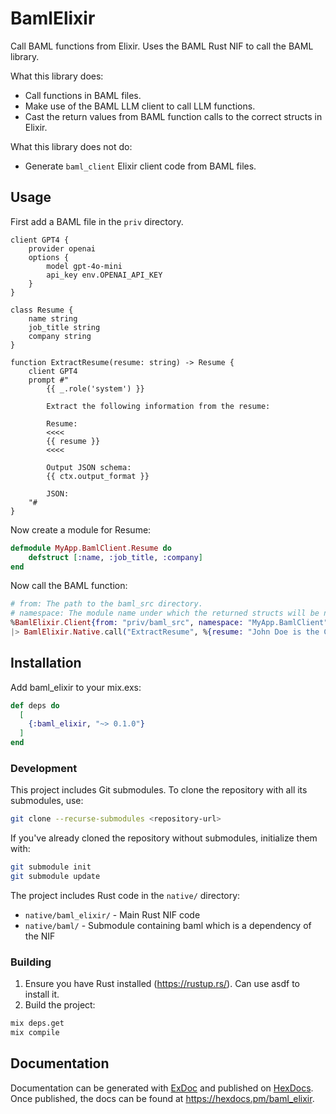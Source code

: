 # BamlElixir

Call BAML functions from Elixir.
Uses the BAML Rust NIF to call the BAML library.

What this library does:

- Call functions in BAML files.
- Make use of the BAML LLM client to call LLM functions.
- Cast the return values from BAML function calls to the correct structs in Elixir.

What this library does not do:

- Generate `baml_client` Elixir client code from BAML files.

## Usage

First add a BAML file in the `priv` directory.

```baml
client GPT4 {
    provider openai
    options {
        model gpt-4o-mini
        api_key env.OPENAI_API_KEY
    }
}

class Resume {
    name string
    job_title string
    company string
}

function ExtractResume(resume: string) -> Resume {
    client GPT4
    prompt #"
        {{ _.role('system') }}

        Extract the following information from the resume:

        Resume:
        <<<<
        {{ resume }}
        <<<<

        Output JSON schema:
        {{ ctx.output_format }}

        JSON:
    "#
}
```

Now create a module for Resume:

```elixir
defmodule MyApp.BamlClient.Resume do
    defstruct [:name, :job_title, :company]
end
```

Now call the BAML function:

```elixir
# from: The path to the baml_src directory.
# namespace: The module name under which the returned structs will be nested.
%BamlElixir.Client{from: "priv/baml_src", namespace: "MyApp.BamlClient"}
|> BamlElixir.Native.call("ExtractResume", %{resume: "John Doe is the CTO of Acme Inc."})
```

## Installation

Add baml_elixir to your mix.exs:

```elixir
def deps do
  [
    {:baml_elixir, "~> 0.1.0"}
  ]
end
```

### Development

This project includes Git submodules. To clone the repository with all its submodules, use:

```bash
git clone --recurse-submodules <repository-url>
```

If you've already cloned the repository without submodules, initialize them with:

```bash
git submodule init
git submodule update
```

The project includes Rust code in the `native/` directory:

- `native/baml_elixir/` - Main Rust NIF code
- `native/baml/` - Submodule containing baml which is a dependency of the NIF

### Building

1. Ensure you have Rust installed (https://rustup.rs/). Can use asdf to install it.
2. Build the project:

```bash
mix deps.get
mix compile
```

## Documentation

Documentation can be generated with [ExDoc](https://github.com/elixir-lang/ex_doc)
and published on [HexDocs](https://hexdocs.pm). Once published, the docs can
be found at <https://hexdocs.pm/baml_elixir>.
